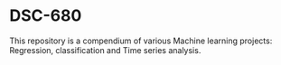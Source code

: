 # DSC-680
This repository is a compendium of various Machine learning projects: Regression, classification and Time series analysis.
